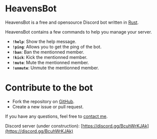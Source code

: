 # HeavensBot

HeavensBot is a free and opensource Discord bot written in [Rust](https://www.rust-lang.org/).

HeavensBot contains a few commands to help you manage your server.

- **`!help`**: Show the help message.
- **`!ping`**: Allows you to get the ping of the bot.
- **`!ban`**: Ban the mentionned member.
- **`!kick`**: Kick the mentionned member.
- **`!mute`**: Mute the mentionned member.
- **`!unmute`**: Unmute the mentionned member.

# Contribute to the bot

- Fork the repository on [GitHub](https://github.com/ItsMeSKKYZ3R/HeavensBot-rs).
- Create a new issue or pull request.

If you have any questions, feel free to [contact me](mailto:skkyz3r.dev@gmail.com).

Discord server (under construction): [https://discord.gg/BcuhWrKJAk](https://discord.gg/BcuhWrKJAk)